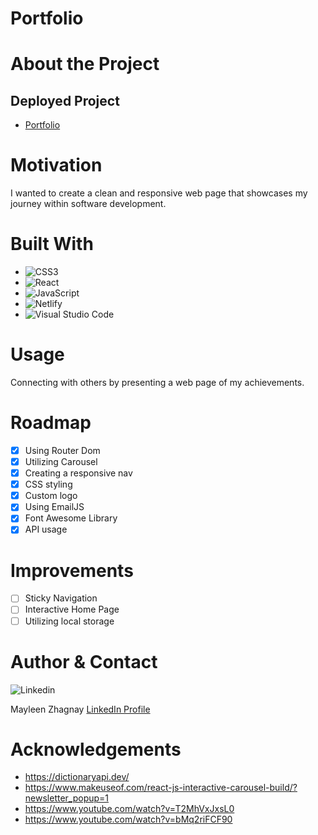 # Portfolio

# About the Project

## Deployed Project
* [Portfolio ](https://mayleen-portfolio.netlify.app/) 

# Motivation
I wanted to create a clean and responsive web page that showcases my journey within software development.

# Built With 
* ![CSS3](https://img.shields.io/badge/css3-%231572B6.svg?style=for-the-badge&logo=css3&logoColor=white)
* ![React](https://img.shields.io/badge/react-%2320232a.svg?style=for-the-badge&logo=react&logoColor=%2361DAFB)
* ![JavaScript](https://img.shields.io/badge/javascript-%23323330.svg?style=for-the-badge&logo=javascript&logoColor=%23F7DF1E)
* ![Netlify](https://img.shields.io/badge/netlify-%23000000.svg?style=for-the-badge&logo=netlify&logoColor=#00C7B7)
* ![Visual Studio Code](https://img.shields.io/badge/Visual%20Studio%20Code-0078d7.svg?style=for-the-badge&logo=visual-studio-code&logoColor=white)


# Usage
Connecting with others by presenting a web page of my achievements. 

# Roadmap 
- [x] Using Router Dom
- [x] Utilizing Carousel
- [x] Creating a responsive nav
- [x]  CSS styling
- [x] Custom logo
- [x] Using EmailJS
- [x] Font Awesome Library
- [x] API usage

# Improvements
- [ ] Sticky Navigation
- [ ] Interactive Home Page
- [ ] Utilizing local storage
 
 # Author & Contact
![Linkedin](https://img.shields.io/badge/LinkedIn-0077B5?style=for-the-badge&logo=linkedin&logoColor=white)    

Mayleen Zhagnay
[LinkedIn Profile](https://www.linkedin.com/in/mayleenzhagnay/)

# Acknowledgements
* https://dictionaryapi.dev/
* https://www.makeuseof.com/react-js-interactive-carousel-build/?newsletter_popup=1
* https://www.youtube.com/watch?v=T2MhVxJxsL0
* https://www.youtube.com/watch?v=bMq2riFCF90
